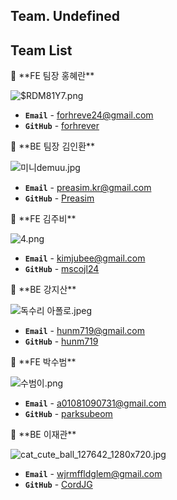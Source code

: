 ## Team. Undefined


## Team List
<aside>
📌 **FE 팀장 홍혜란**

![$RDM81Y7.png](Undefined%208102429af4bf4784be9802c132792d78/RDM81Y7.png)

- **`Email`** - forhreve24@gmail.com
- **`GitHub`** - [forhrever](https://github.com/forhrever)
</aside>

<aside>
📌 **BE 팀장 김인환**

![미니demuu.jpg](Undefined%208102429af4bf4784be9802c132792d78/%25EB%25AF%25B8%25EB%258B%2588demuu.jpg)

- **`Email`** - preasim.kr@gmail.com
- **`GitHub`** - [Preasim](https://github.com/Preasim)
</aside>

<aside>
📌 **FE 김주비**

![4.png](Undefined%208102429af4bf4784be9802c132792d78/4.png)

- **`Email`** - kimjubee@gmail.com
- **`GitHub`** - [mscojl24](https://github.com/mscojl24)
</aside>

<aside>
📌 **BE 강지산**

![독수리 아폴로.jpeg](Undefined%208102429af4bf4784be9802c132792d78/%25EB%258F%2585%25EC%2588%2598%25EB%25A6%25AC_%25EC%2595%2584%25ED%258F%25B4%25EB%25A1%259C.jpeg)

- **`Email`** - hunm719@gmail.com
- **`GitHub`** - [hunm719](https://github.com/hunm719)
</aside>

<aside>
📌 **FE 박수범**

![수범이.png](Undefined%208102429af4bf4784be9802c132792d78/%25EC%2588%2598%25EB%25B2%2594%25EC%259D%25B4.png)

- **`Email`** - a01081090731@gmail.com
- **`GitHub`** - [parksubeom](https://github.com/parksubeom)

</aside>

<aside>
📌 **BE 이재관**

![cat_cute_ball_127642_1280x720.jpg](Undefined%208102429af4bf4784be9802c132792d78/cat_cute_ball_127642_1280x720.jpg)

- **`Email`** - wjrmffldglem@gmail.com
- **`GitHub`** - [CordJG](https://github.com/CordJG)
</aside>
